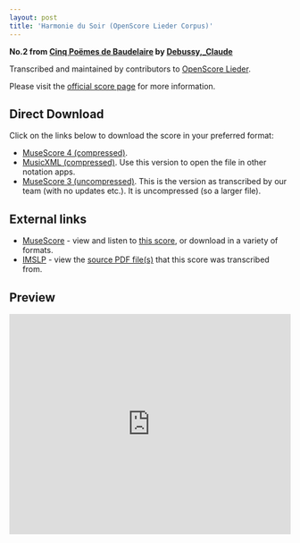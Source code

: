 ```yaml
---
layout: post
title: 'Harmonie du Soir (OpenScore Lieder Corpus)'
---
```


__No.2 from [Cinq Poëmes de Baudelaire](https://fourscoreandmore.org/openscore/lieder/Debussy,_Claude/Cinq_Poëmes_de_Baudelaire/) by [Debussy,_Claude](https://fourscoreandmore.org/openscore/lieder/Debussy,_Claude)__

Transcribed and maintained by contributors to [OpenScore Lieder].

Please visit the [official score page] for more information.

[official score page]: https://musescore.com/openscore-lieder-corpus/scores/5060961
[OpenScore Lieder]: https://musescore.com/openscore-lieder-corpus

## Direct Download

Click on the links below to download the score in your preferred format:
- [MuseScore 4 (compressed)](https://github.com/openscore/lieder/blob/main/scores/Debussy,_Claude/Cinq_Poëmes_de_Baudelaire/2_Harmonie_du_Soir/lc5060961.mscz?raw=true).
- [MusicXML (compressed)](https://github.com/openscore/lieder/blob/main/scores/Debussy,_Claude/Cinq_Poëmes_de_Baudelaire/2_Harmonie_du_Soir/lc5060961.mxl?raw=true). Use this version to open the file in other notation apps.
- [MuseScore 3 (uncompressed)](https://github.com/openscore/lieder/blob/main/scores/Debussy,_Claude/Cinq_Poëmes_de_Baudelaire/2_Harmonie_du_Soir/lc5060961.mscx?raw=true). This is the version as transcribed by our team (with no updates etc.). It is uncompressed (so a larger file).

## External links

- [MuseScore] - view and listen to [this score][MuseScore], or download in a variety of formats.
- [IMSLP] - view the [source PDF file(s)][IMSLP] that this score was transcribed from.

[MuseScore]: https://musescore.com/score/5060961
[IMSLP]: https://imslp.org/wiki/Special:ReverseLookup/225776

## Preview

<iframe width="100%" height="394" src="https://musescore.com/openscore-lieder-corpus/scores/5060961/embed" frameborder="0" allowfullscreen allow="autoplay; fullscreen"></iframe>
